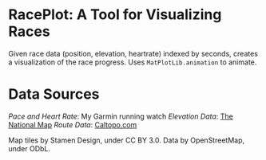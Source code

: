# RacePlot: A Tool for Visualizing Races

Given race data (position, elevation, heartrate) indexed by seconds, creates a visualization of the race progress. Uses `MatPlotLib.animation` to animate.

# Data Sources
_Pace and Heart Rate_: My Garmin running watch
_Elevation Data_: [The National Map](https://viewer.nationalmap.gov/basic/)
_Route Data_: [Caltopo.com](https://caltopo.com/map.html)


Map tiles by Stamen Design, under CC BY 3.0. Data by OpenStreetMap, under ODbL.

